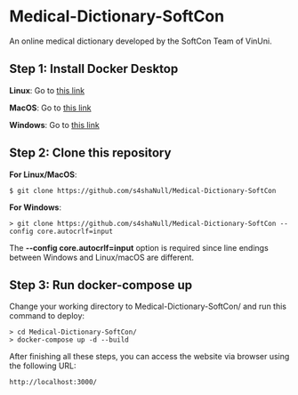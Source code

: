 # Medical-Dictionary-SoftCon
An online medical dictionary developed by the SoftCon Team of VinUni.

## Step 1: Install Docker Desktop
**Linux**: Go to [this link](https://docs.docker.com/desktop/install/linux-install/)

**MacOS**: Go to [this link](https://docs.docker.com/desktop/install/mac-install/)

**Windows**: Go to [this link](https://docs.docker.com/desktop/install/windows-install/)

## Step 2: Clone this repository
**For Linux/MacOS**:
```
$ git clone https://github.com/s4shaNull/Medical-Dictionary-SoftCon 
```
**For Windows**:
```
> git clone https://github.com/s4shaNull/Medical-Dictionary-SoftCon --config core.autocrlf=input
```
The **--config core.autocrlf=input** option is required since line endings between Windows and Linux/macOS are different.

## Step 3: Run docker-compose up
Change your working directory to Medical-Dictionary-SoftCon/ and run this command to deploy:

```
> cd Medical-Dictionary-SoftCon/ 
> docker-compose up -d --build
```

After finishing all these steps, you can access the website via browser using the following URL:
```
http://localhost:3000/
```




